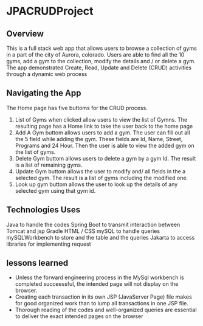 # JPACRUDProject

## Overview 

This is a full stack web app that allows users to browse a collection of gyms in a part of the city of Aurora, colorado. Users are able to find all the 10 gyms, add a gym to the collection, modify the details and / or delete a gym. The app demonstrated Create, Read, Update and Delete (CRUD) activities through a dynamic web process 

	

## Navigating the App

The Home page has five buttoms for the CRUD process. 
1. List of Gyms when clicked allow users to view the list of Gymns. The resulting page has a Home link to take the user back to the home page
2. Add A Gym buttom allows users to add a gym. The user can fill out all the 5 field while adding the gym. These fields are Id, Name, Street, Programs and 24 Hour. Then the user is able to view the added gym on the list of gyms.
3. Delete Gym buttom allows users to delete a gym by a gym Id. The result is a list of remaining gyms.
4. Update Gym buttom allows the user to modify and/ all fields in the a selected gym. The result is a list of gyms including the modified one. 
5. Look up gym buttom allows the user to look up the details of any selected gym using that gym id.




## Technologies Uses

Java to handle the codes
Spring Boot to transmit interaction between Tomcat and jsp
Gradle
HTML / CSS 
mySQL to handle queries
mySQLWorkbench to store and the table and the queries
Jakarta to access libraries for implementing request


## lessons learned
* Unless the forward engineering process in the MySql workbench is completed succeessful, the intended page will not display on the browser.
* Creating each transaction in its own JSP (JavaServer Page) file makes for good organized work than to lump all transactions in one JSP file.
* Thorough reading of the codes and well-organized queries are essential to deliver the exact intended pages on the browser
